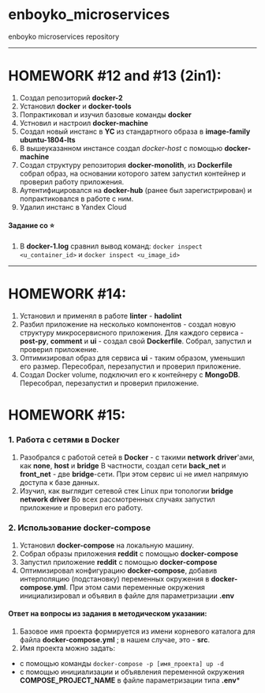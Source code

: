 # enboyko_microservices
enboyko microservices repository

---
# HOMEWORK #12 and #13 (2in1):

1. Создал репозиторий **docker-2**
2. Установил **docker** и **docker-tools**
3. Попрактиковал и изучил базовые команды **docker**
4. Устновил и настроил **docker-machine**
5. Создал новый инстанс в **YC** из стандартного образа в **image-family** **ubuntu-1804-lts**
6. В вышеуказанном инстансе создал *docker-host* с помощью **docker-machine**
7. Создал структуру репозитория **docker-monolith**, из **Dockerfile** собрал образ, на основании которого затем запустил контейнер и проверил работу приложения.
8. Аутентифицировался на **docker-hub** (ранее был зарегистрирован) и попрактиковался в работе с ним.
9. Удалил инстанс в Yandex Cloud

#### Задание со ⭐

1. В **docker-1.log** сравнил вывод команд:
    `docker inspect <u_container_id>`
    и
    `docker inspect <u_image_id>`

---
# HOMEWORK #14:

1. Установил и применял в работе **linter** - **hadolint**
2. Разбил приложение на несколько компонентов - создал новую структуру микросервисного приложения.
Для каждого сервиса - **post-py**, **comment** и **ui** - создал свой **Dockerfile**. Собрал, запустил и проверил приложение.
3. Оптимизировал образ для сервиса **ui** - таким образом, уменьшил его размер. Пересобрал, перезапустил и проверил приложение.
4. Создал Docker volume, подключил его к контейнеру с **MongoDB**. Пересобрал, перезапустил и проверил приложение.

# HOMEWORK #15:

### 1. Работа с сетями в Docker
1. Разобрался с работой сетей в **Docker** - с такими **network driver**'ами, как **none**, **host** и **bridge**
В частности, создал сети **back_net** и **front_net** - две **bridge**-сети. При этом сервис ui не имел напрямую доступа к базе данных.
2. Изучил, как выглядит сетевой стек Linux при топологии **bridge network driver**
Во всех рассмотренных случаях запустил приложение и проверил его работу.

### 2. Использование docker-compose
1. Установил **docker-compose** на локальную машину.
2. Собрал образы приложения **reddit** с помощью **docker-compose**
3. Запустил приложение **reddit** с помощью **docker-compose**
4. Оптимизировал конфигурацию **docker-compose**, добавив интерполяцию (подстановку) переменных окружения в **docker-compose.yml**. При этом сами переменные окружения инициализировал и объявил в файле для параметризации **.env**

#### Ответ на вопросы из задания в методическом указании:
1. Базовое имя проекта формируется из имени корневого каталога для файла **docker-compose.yml** ; в нашем случае, это - **src**.
2. Имя проекта можно задать:
- с помощью команды `docker-compose -p [имя_проекта] up -d`
- с помощью инициализации и объявления переменной окружения **COMPOSE_PROJECT_NAME** в файле параметризации типа **.env***
